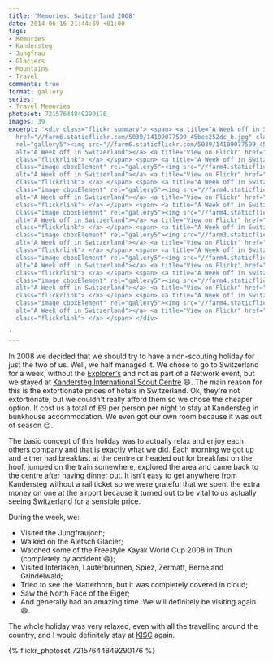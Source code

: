 ```yaml
---
title: 'Memories: Switzerland 2008'
date: 2014-06-16 21:44:59 +01:00
tags:
- Memories
- Kandersteg
- Jungfrau
- Glaciers
- Mountains
- Travel
comments: true
format: gallery
series:
- Travel Memories
photoset: 72157644849290176
images: 39
excerpt: '<div class="flickr summary"> <span> <a title="A Week off in Switzerland"
  href="//farm6.staticflickr.com/5039/14109077599_45bee252dc_b.jpg" class="image cboxElement"
  rel="gallery5"><img src="//farm6.staticflickr.com/5039/14109077599_45bee252dc_q.jpg"
  alt="A Week off in Switzerland"></a> <a title="View on Flickr" href="//www.flickr.com/photos/richard-perry/14109077599/"
  class="flickrlink"> </a> </span> <span> <a title="A Week off in Switzerland" href="//farm4.staticflickr.com/3720/14109081849_8c05776ef0_b.jpg"
  class="image cboxElement" rel="gallery5"><img src="//farm4.staticflickr.com/3720/14109081849_8c05776ef0_q.jpg"
  alt="A Week off in Switzerland"></a> <a title="View on Flickr" href="//www.flickr.com/photos/richard-perry/14109081849/"
  class="flickrlink"> </a> </span> <span> <a title="A Week off in Switzerland" href="//farm4.staticflickr.com/3776/14292423541_0109fc02e7_b.jpg"
  class="image cboxElement" rel="gallery5"><img src="//farm4.staticflickr.com/3776/14292423541_0109fc02e7_q.jpg"
  alt="A Week off in Switzerland"></a> <a title="View on Flickr" href="//www.flickr.com/photos/richard-perry/14292423541/"
  class="flickrlink"> </a> </span> <span> <a title="A Week off in Switzerland" href="//farm4.staticflickr.com/3754/14292426471_5531f8f75d_b.jpg"
  class="image cboxElement" rel="gallery5"><img src="//farm4.staticflickr.com/3754/14292426471_5531f8f75d_q.jpg"
  alt="A Week off in Switzerland"></a> <a title="View on Flickr" href="//www.flickr.com/photos/richard-perry/14292426471/"
  class="flickrlink"> </a> </span> <span> <a title="A Week off in Switzerland" href="//farm3.staticflickr.com/2926/14109129828_e4a08c6191_b.jpg"
  class="image cboxElement" rel="gallery5"><img src="//farm3.staticflickr.com/2926/14109129828_e4a08c6191_q.jpg"
  alt="A Week off in Switzerland"></a> <a title="View on Flickr" href="//www.flickr.com/photos/richard-perry/14109129828/"
  class="flickrlink"> </a> </span> <span> <a title="A Week off in Switzerland" href="//farm4.staticflickr.com/3717/14272647906_f2dc7e44fd_b.jpg"
  class="image cboxElement" rel="gallery5"><img src="//farm4.staticflickr.com/3717/14272647906_f2dc7e44fd_q.jpg"
  alt="A Week off in Switzerland"></a> <a title="View on Flickr" href="//www.flickr.com/photos/richard-perry/14272647906/"
  class="flickrlink"> </a> </span> <span> <a title="A Week off in Switzerland" href="//farm4.staticflickr.com/3816/14295235614_88cee6a8a6_b.jpg"
  class="image cboxElement" rel="gallery5"><img src="//farm4.staticflickr.com/3816/14295235614_88cee6a8a6_q.jpg"
  alt="A Week off in Switzerland"></a> <a title="View on Flickr" href="//www.flickr.com/photos/richard-perry/14295235614/"
  class="flickrlink"> </a> </span> <span> <a title="A Week off in Switzerland" href="//farm4.staticflickr.com/3688/14109150030_469fbef0a6_b.jpg"
  class="image cboxElement" rel="gallery5"><img src="//farm4.staticflickr.com/3688/14109150030_469fbef0a6_q.jpg"
  alt="A Week off in Switzerland"></a> <a title="View on Flickr" href="//www.flickr.com/photos/richard-perry/14109150030/"
  class="flickrlink"> </a> </span> </div>

'
---
```


In 2008 we decided that we should try to have a non-scouting holiday for just the two of us. Well,
we half managed it. We chose to go to Switzerland for a week, without the [Explorer's][fs] and not
as part of a Network event, but we stayed at [Kandersteg International Scout Centre][kisc] :smile:.
The main reason for this is the extortionate prices of hotels in Switzerland. Ok, they're not
extortionate, but we couldn't really afford them so we chose the cheaper option. It cost us a total
of £9 per person per night to stay at Kandersteg in bunkhouse accommodation. We even got our own
room because it was out of season :wink:.

The basic concept of this holiday was to actually relax and enjoy each others company and that is
exactly what we did. Each morning we got up and either had breakfast at the centre or headed out for
breakfast on the hoof, jumped on the train somewhere, explored the area and came back to the centre
after having dinner out. It isn't easy to get anywhere from Kandersteg without a rail ticket so we
were grateful that we spent the extra money on one at the airport because it turned out to be vital
to us actually seeing Switzerland for a sensible price.

During the week, we:

 - Visited the Jungfraujoch;
 - Walked on the Aletsch Glacier;
 - Watched some of the Freestyle Kayak World Cup 2008 in Thun (completely by accident :smile:);
 - Visited Interlaken, Lauterbrunnen, Spiez, Zermatt, Berne and Grindelwald;
 - Tried to see the Matterhorn, but it was completely covered in cloud;
 - Saw the North Face of the Eiger;
 - And generally had an amazing time. We will definitely be visiting again :smile:.

The whole holiday was very relaxed, even with all the travelling around the country, and I would 
definitely stay at [KISC][kisc] again. 

{% flickr_photoset 72157644849290176 %}

[fs]: //freespiritesu.org.uk/ "FreeSpirit Explorer Scouts"
[kisc]: //www.kisc.ch/ "Kandersteg International Scout Centre"